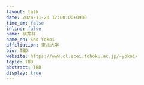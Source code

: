 ```yaml
---
layout: talk
date: 2024-11-20 12:00:00+0900
time_em: false
inline: false
name: 横井祥
name_en: Sho Yokoi
affiliation: 東北大学
bio: TBD
website: https://www.cl.ecei.tohoku.ac.jp/~yokoi/
topic: TBD
abstract: TBD
display: true
---
```

